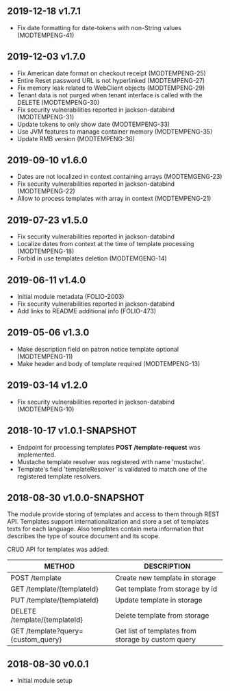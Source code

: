 ## 2019-12-18 v1.7.1
 * Fix date formatting for date-tokens with non-String values (MODTEMPENG-41)

## 2019-12-03 v1.7.0
 * Fix American date format on checkout receipt (MODTEMPENG-25)
 * Entire Reset password URL is not hyperlinked (MODTEMPENG-27)
 * Fix memory leak related to WebClient objects (MODTEMPENG-29)
 * Tenant data is not purged when tenant interface is called with the DELETE (MODTEMPENG-30)
 * Fix security vulnerabilities reported in jackson-databind (MODTEMPENG-31)
 * Update tokens to only show date (MODTEMPENG-33)
 * Use JVM features to manage container memory (MODTEMPENG-35)
 * Update RMB version (MODTEMPENG-36)

## 2019-09-10 v1.6.0
 * Dates are not localized in context containing arrays (MODTEMGENG-23)
 * Fix security vulnerabilities reported in jackson-databind (MODTEMPENG-22)
 * Allow to process templates with array in context (MODTEMPENG-21)

## 2019-07-23 v1.5.0
 * Fix security vulnerabilities reported in jackson-databind
 * Localize dates from context at the time of template processing (MODTEMPENG-18)
 * Forbid in use templates deletion (MODTEMGENG-14)

## 2019-06-11 v1.4.0
 * Initial module metadata (FOLIO-2003)
 * Fix security vulnerabilities reported in jackson-databind
 * Add links to README additional info (FOLIO-473)

## 2019-05-06 v1.3.0
 * Make description field on patron notice template optional (MODTEMPENG-11)
 * Make header and body of template required  (MODTEMPENG-13)

## 2019-03-14 v1.2.0
 * Fix security vulnerabilities reported in jackson-databind (MODTEMPENG-10)

## 2018-10-17 v1.0.1-SNAPSHOT
 * Endpoint for processing templates **POST /template-request**  was implemented.
 * Mustache template resolver was registered with name 'mustache'.
 * Template's field 'templateResolver' is validated to match one of the registered template resolvers.
 
## 2018-08-30 v1.0.0-SNAPSHOT
The module provide storing of templates and access to them through REST API.
Templates support internationalization and store a set of templates texts for each language.
Also templates contain meta information that describes the type of source document and its scope.

CRUD API for templates was added:

| METHOD                             | DESCRIPTION                                        |
|------------------------------------|----------------------------------------------------|
| POST /template                     | Create new template in storage                     |
| GET /template/{templateId}         | Get template from storage by id                    |
| PUT /template/{templateId}         | Update template in storage                         |
| DELETE /template/{templateId}      | Delete template from storage                       |
| GET /template?query={custom_query} | Get list of templates from storage by custom query |

## 2018-08-30 v0.0.1
 * Initial module setup
